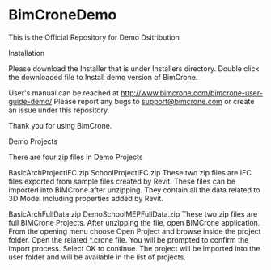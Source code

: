 # BimCroneDemo
This is the Official Repository for Demo Dsitribution

Installation 

Please download the Installer that is under Installers directory. 
Double click the downloaded file to Install demo version of BimCrone.

User's manual can be reached at http://www.bimcrone.com/bimcrone-user-guide-demo/
Please report any bugs to support@bimcrone.com or create an issue under this repository.

Thank you for using BimCrone.



Demo Projects

There are four zip files in Demo Projects

BasicArchProjectIFC.zip
SchoolProjectIFC.zip
These two zip files are IFC files exported from sample files created by Revit.
These files can be imported into BIMCrone after unzipping. 
They contain all the data related to 3D Model including properties added by Revit.

BasicArchFullData.zip
DemoSchoolMEPFullData.zip
These two zip files are full BIMCrone Projects.
After unzipping the file, open BIMCrone application. 
From the opening menu choose Open Project and browse inside the project folder. 
Open the related *.crone file. 
You will be prompted to confirm the import process. 
Select OK to continue. 
The project will be imported into the user folder and will be available in the list of projects. 

